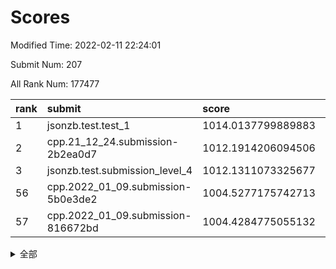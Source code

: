 # Scores

Modified Time: 2022-02-11 22:24:01

Submit Num: 207

All Rank Num: 177477

| rank |               submit               |       score        |       sigma        | pk_num |
| :--- | :--------------------------------- | :----------------- | :----------------- | :----- |
| 1    | jsonzb.test.test_1                 | 1014.0137799889883 | 0.8444099231608718 | 3424   |
| 2    | cpp.21_12_24.submission-2b2ea0d7   | 1012.1914206094506 | 0.7722607264236167 | 3426   |
| 3    | jsonzb.test.submission_level_4     | 1012.1311073325677 | 0.7756507742215636 | 3434   |
| 56   | cpp.2022_01_09.submission-5b0e3de2 | 1004.5277175742713 | 0.7103645057171133 | 3431   |
| 57   | cpp.2022_01_09.submission-816672bd | 1004.4284775055132 | 0.7113139018216488 | 3428   |


<details>
<summary>全部</summary>

| rank |                 submit                 |       score        |       sigma        | pk_num |
| :--- | :------------------------------------- | :----------------- | :----------------- | :----- |
| 1    | jsonzb.test.test_1                     | 1014.0137799889883 | 0.8444099231608718 | 3424   |
| 2    | cpp.21_12_24.submission-2b2ea0d7       | 1012.1914206094506 | 0.7722607264236167 | 3426   |
| 3    | jsonzb.test.submission_level_4         | 1012.1311073325677 | 0.7756507742215636 | 3434   |
| 4    | gobigger.level_3.submission_level_3_36 | 1011.9093533898367 | 0.8082872567969407 | 3429   |
| 5    | gobigger.level_3.submission_level_3_16 | 1011.384898422665  | 0.7813357116587444 | 3432   |
| 6    | gobigger.level_3.submission_level_3_40 | 1011.3320313057209 | 0.7629524998662593 | 3430   |
| 7    | gobigger.level_3.submission_level_3_28 | 1011.2967860893605 | 0.7826824379658248 | 3429   |
| 8    | gobigger.level_3.submission_level_3_13 | 1011.259785064     | 0.7830379001961838 | 3430   |
| 9    | gobigger.level_3.submission_level_3_38 | 1011.1789982898639 | 0.776427173671039  | 3430   |
| 10   | gobigger.level_3.submission_level_3_9  | 1011.1712743476339 | 0.7718778495361489 | 3427   |
| 11   | gobigger.level_3.submission_level_3_42 | 1011.0892121963154 | 0.7836320048797224 | 3431   |
| 12   | gobigger.level_3.submission_level_3_15 | 1010.7952049240548 | 0.7674629415183715 | 3431   |
| 13   | gobigger.level_3.submission_level_3_48 | 1010.7926125413545 | 0.7484006546916132 | 3430   |
| 14   | gobigger.level_3.submission_level_3_21 | 1010.7655891618969 | 0.7676620485495143 | 3426   |
| 15   | gobigger.level_3.submission_level_3_5  | 1010.675742520649  | 0.7750824770371347 | 3431   |
| 16   | gobigger.level_3.submission_level_3_10 | 1010.6495178455125 | 0.7668920382583274 | 3430   |
| 17   | gobigger.level_3.submission_level_3_27 | 1010.568274398681  | 0.7629353576740115 | 3430   |
| 18   | gobigger.level_3.submission_level_3_46 | 1010.5526248965215 | 0.751200990392637  | 3421   |
| 19   | gobigger.level_3.submission_level_3_29 | 1010.5040459757964 | 0.7835169409157637 | 3430   |
| 20   | gobigger.level_3.submission_level_3_44 | 1010.4800670470388 | 0.780026014943658  | 3432   |
| 21   | gobigger.level_3.submission_level_3_30 | 1010.4277433192971 | 0.768084152834306  | 3434   |
| 22   | gobigger.level_3.submission_level_3_41 | 1010.4027146492552 | 0.7576450388297856 | 3430   |
| 23   | gobigger.level_3.submission_level_3_20 | 1010.3515431543592 | 0.767845627166821  | 3428   |
| 24   | gobigger.level_3.submission_level_3_23 | 1010.3467850875697 | 0.7923900229083914 | 3429   |
| 25   | gobigger.level_3.submission_level_3_8  | 1010.3328634393874 | 0.7735990989646159 | 3427   |
| 26   | gobigger.level_3.submission_level_3_39 | 1010.2719596413617 | 0.764131699003306  | 3426   |
| 27   | gobigger.level_3.submission_level_3_25 | 1010.1453720894547 | 0.7743159526699716 | 3425   |
| 28   | gobigger.level_3.submission_level_3_31 | 1010.1003710971195 | 0.7659166953788704 | 3428   |
| 29   | gobigger.level_3.submission_level_3_11 | 1010.0820160636656 | 0.7563385330708959 | 3426   |
| 30   | gobigger.level_3.submission_level_3_35 | 1010.0574615183488 | 0.763714832032783  | 3430   |
| 31   | gobigger.level_3.submission_level_3_24 | 1009.9936921491571 | 0.7344630200662131 | 3430   |
| 32   | gobigger.level_3.submission_level_3_6  | 1009.9170349552438 | 0.7496721513691657 | 3432   |
| 33   | gobigger.level_3.submission_level_3_32 | 1009.9121275634838 | 0.7680323453758287 | 3431   |
| 34   | gobigger.level_3.submission_level_3_0  | 1009.8930948473244 | 0.7638720866865814 | 3426   |
| 35   | gobigger.level_3.submission_level_3_19 | 1009.8001670389351 | 0.7743989036052508 | 3428   |
| 36   | gobigger.level_3.submission_level_3_33 | 1009.7154848022768 | 0.7594460522641403 | 3425   |
| 37   | gobigger.level_3.submission_level_3_3  | 1009.7084953017278 | 0.7319130205062407 | 3426   |
| 38   | gobigger.level_3.submission_level_3_4  | 1009.664220679303  | 0.7431763243512313 | 3428   |
| 39   | gobigger.level_3.submission_level_3_1  | 1009.6578109063502 | 0.7530071920202858 | 3431   |
| 40   | gobigger.level_3.submission_level_3_47 | 1009.653641400751  | 0.7523407711428398 | 3429   |
| 41   | gobigger.level_3.submission_level_3_43 | 1009.6041878561009 | 0.7546128790234994 | 3431   |
| 42   | gobigger.level_3.submission_level_3_26 | 1009.5624939747346 | 0.7467196191366785 | 3428   |
| 43   | gobigger.level_3.submission_level_3_14 | 1009.4711950473478 | 0.7847366257049436 | 3427   |
| 44   | gobigger.level_3.submission_level_3_2  | 1009.246439891369  | 0.7559881094035033 | 3429   |
| 45   | gobigger.level_3.submission_level_3_18 | 1009.1709514110844 | 0.734767529505379  | 3426   |
| 46   | gobigger.level_3.submission_level_3_12 | 1009.0830478307261 | 0.7577359203884497 | 3426   |
| 47   | gobigger.level_3.submission_level_3_22 | 1008.9719067856928 | 0.7491046737324599 | 3429   |
| 48   | gobigger.level_3.submission_level_3_17 | 1008.8310523774352 | 0.7370432283133538 | 3432   |
| 49   | gobigger.level_3.submission_level_3_34 | 1008.6327776185077 | 0.7700433285764602 | 3433   |
| 50   | gobigger.level_3.submission_level_3_45 | 1008.3978071007422 | 0.7483491976108064 | 3434   |
| 51   | gobigger.level_3.submission_level_3_7  | 1008.1859268371868 | 0.7380362849190094 | 3429   |
| 52   | gobigger.level_3.submission_level_3_37 | 1008.1698818339291 | 0.7320887814536435 | 3426   |
| 53   | gobigger.level_3.submission_level_3_49 | 1008.0168609125162 | 0.7324087464898348 | 3428   |
| 54   | gobigger.level_1.submission_level_1_6  | 1004.7958065042725 | 0.7269685355566807 | 3434   |
| 55   | gobigger.level_1.submission_level_1_4  | 1004.61204769752   | 0.7265195641475289 | 3429   |
| 56   | cpp.2022_01_09.submission-5b0e3de2     | 1004.5277175742713 | 0.7103645057171133 | 3431   |
| 57   | cpp.2022_01_09.submission-816672bd     | 1004.4284775055132 | 0.7113139018216488 | 3428   |
| 58   | gobigger.level_1.submission_level_1_15 | 1004.3490569727214 | 0.7230033574253294 | 3428   |
| 59   | gobigger.level_1.submission_level_1_34 | 1004.2825481994274 | 0.7236440663116301 | 3428   |
| 60   | gobigger.level_1.submission_level_1_39 | 1004.1962661378194 | 0.7210533240127166 | 3434   |
| 61   | gobigger.level_1.submission_level_1_18 | 1004.1331866539937 | 0.7156875617381582 | 3434   |
| 62   | gobigger.level_1.submission_level_1_26 | 1004.0577940755679 | 0.7255307083155194 | 3428   |
| 63   | gobigger.level_1.submission_level_1_36 | 1004.0299431486274 | 0.7120123581135839 | 3429   |
| 64   | gobigger.level_1.submission_level_1_46 | 1004.0009153075117 | 0.7138169895920974 | 3432   |
| 65   | gobigger.level_1.submission_level_1_45 | 1003.9986509810846 | 0.722284225821612  | 3427   |
| 66   | gobigger.level_1.submission_level_1_30 | 1003.9197442639263 | 0.7053252061336747 | 3432   |
| 67   | gobigger.level_1.submission_level_1_44 | 1003.8543301986634 | 0.7174327077531267 | 3426   |
| 68   | gobigger.level_1.submission_level_1_41 | 1003.8212570794683 | 0.7201049806883242 | 3430   |
| 69   | gobigger.level_1.submission_level_1_23 | 1003.8182774275635 | 0.7226766582734284 | 3429   |
| 70   | gobigger.level_1.submission_level_1_16 | 1003.7615689668147 | 0.7252223468362927 | 3432   |
| 71   | gobigger.level_1.submission_level_1_29 | 1003.6197234607722 | 0.7128244131420934 | 3432   |
| 72   | gobigger.level_1.submission_level_1_21 | 1003.5353488528248 | 0.704750308315234  | 3427   |
| 73   | gobigger.level_1.submission_level_1_49 | 1003.5269102326181 | 0.7210131763051408 | 3430   |
| 74   | gobigger.level_1.submission_level_1_31 | 1003.5043114365296 | 0.7116569483400499 | 3429   |
| 75   | gobigger.level_1.submission_level_1_38 | 1003.4865784479741 | 0.7155340065213129 | 3427   |
| 76   | gobigger.level_1.submission_level_1_20 | 1003.4454871714325 | 0.7119418462853387 | 3432   |
| 77   | gobigger.level_1.submission_level_1_19 | 1003.400111696814  | 0.7123642371128531 | 3431   |
| 78   | gobigger.level_1.submission_level_1_5  | 1003.3385213935524 | 0.7264888444018405 | 3432   |
| 79   | gobigger.level_1.submission_level_1_40 | 1003.3317283940008 | 0.717107269639444  | 3433   |
| 80   | gobigger.level_1.submission_level_1_48 | 1003.3072937825483 | 0.7247216050650702 | 3434   |
| 81   | gobigger.level_1.submission_level_1_10 | 1003.2891976197033 | 0.7158265448145835 | 3431   |
| 82   | gobigger.level_1.submission_level_1_47 | 1003.2702935826487 | 0.7201721158326219 | 3426   |
| 83   | gobigger.level_1.submission_level_1_32 | 1003.2494191622142 | 0.7171568154789445 | 3430   |
| 84   | gobigger.level_1.submission_level_1_24 | 1003.2418425191037 | 0.7172764148055926 | 3426   |
| 85   | gobigger.level_1.submission_level_1_8  | 1003.1206419295901 | 0.7218872181127622 | 3430   |
| 86   | gobigger.level_1.submission_level_1_3  | 1003.1202676335953 | 0.7099464971215101 | 3426   |
| 87   | gobigger.level_1.submission_level_1_0  | 1003.1131708725155 | 0.7147943602625567 | 3431   |
| 88   | gobigger.level_1.submission_level_1_2  | 1003.0988653136106 | 0.7217163693195645 | 3435   |
| 89   | gobigger.level_1.submission_level_1_43 | 1003.0467135879439 | 0.7225937265070869 | 3429   |
| 90   | gobigger.level_1.submission_level_1_13 | 1003.0191047044568 | 0.7237234974542684 | 3432   |
| 91   | gobigger.level_1.submission_level_1_35 | 1002.9959093530558 | 0.7109264413238813 | 3426   |
| 92   | gobigger.level_1.submission_level_1_9  | 1002.9585969103919 | 0.7262692410232178 | 3431   |
| 93   | gobigger.level_1.submission_level_1_37 | 1002.9389588295705 | 0.7108427161487361 | 3424   |
| 94   | gobigger.level_1.submission_level_1_22 | 1002.8420740614698 | 0.7127786057225245 | 3428   |
| 95   | gobigger.level_1.submission_level_1_25 | 1002.8221022114499 | 0.7193032029885861 | 3427   |
| 96   | gobigger.level_1.submission_level_1_27 | 1002.786523015481  | 0.7118219378194369 | 3429   |
| 97   | gobigger.level_1.submission_level_1_33 | 1002.7591233739818 | 0.7188273494674964 | 3433   |
| 98   | gobigger.level_1.submission_level_1_14 | 1002.5685349921481 | 0.7115507181923113 | 3427   |
| 99   | gobigger.level_1.submission_level_1_17 | 1002.5094013150372 | 0.723209179908291  | 3433   |
| 100  | gobigger.level_1.submission_level_1_1  | 1002.4301709308695 | 0.7102397865852147 | 3429   |
| 101  | gobigger.level_1.submission_level_1_42 | 1002.2673755322298 | 0.7039888950661617 | 3426   |
| 102  | gobigger.level_1.submission_level_1_7  | 1002.1114613934424 | 0.7112426500815524 | 3432   |
| 103  | gobigger.level_1.submission_level_1_12 | 1002.0262390557681 | 0.7133372188095514 | 3433   |
| 104  | gobigger.level_1.submission_level_1_28 | 1001.935409083063  | 0.7050807385907156 | 3428   |
| 105  | gobigger.level_1.submission_level_1_11 | 1001.7994602782693 | 0.7231917574463033 | 3431   |
| 106  | gobigger.random.submission_random_7    | 997.2472308605184  | 0.7161450336179824 | 3434   |
| 107  | gobigger.random.submission_random_4    | 997.1385751540544  | 0.7223430410660435 | 3428   |
| 108  | gobigger.random.submission_random_8    | 996.9638105536413  | 0.7193975485713584 | 3425   |
| 109  | gobigger.random.submission_random_48   | 996.8774061012329  | 0.7155348477707686 | 3430   |
| 110  | gobigger.random.submission_random_39   | 996.8761404373089  | 0.703726684349996  | 3427   |
| 111  | gobigger.random.submission_random_24   | 996.7916940915727  | 0.7033566186863183 | 3430   |
| 112  | gobigger.random.submission_random_34   | 996.6150206377379  | 0.7231779572557643 | 3433   |
| 113  | gobigger.random.submission_random_11   | 996.5098565483787  | 0.7142158450323012 | 3429   |
| 114  | gobigger.random.submission_random_16   | 996.5079795534684  | 0.7081152640534676 | 3430   |
| 115  | gobigger.random.submission_random_2    | 996.4997757827057  | 0.720560270609262  | 3434   |
| 116  | gobigger.random.submission_random_13   | 996.3933110776156  | 0.7175808255085503 | 3428   |
| 117  | gobigger.random.submission_random_35   | 996.3701567244354  | 0.7177790199903914 | 3433   |
| 118  | gobigger.random.submission_random_29   | 996.3148864614291  | 0.7129361888253353 | 3428   |
| 119  | gobigger.random.submission_random_27   | 996.2740654421468  | 0.7200094101773298 | 3425   |
| 120  | gobigger.random.submission_random_49   | 996.2678042405659  | 0.7126204320320143 | 3429   |
| 121  | gobigger.random.submission_random_26   | 996.190877399281   | 0.7022069026832228 | 3431   |
| 122  | gobigger.random.submission_random_6    | 996.1904664901791  | 0.7160490741771633 | 3429   |
| 123  | gobigger.random.submission_random_18   | 996.1742074206363  | 0.7034710815259407 | 3434   |
| 124  | gobigger.random.submission_random_5    | 996.1529765617428  | 0.7060251415553072 | 3427   |
| 125  | gobigger.random.submission_random_40   | 996.1265192823553  | 0.7120327887288027 | 3431   |
| 126  | gobigger.random.submission_random_23   | 995.9954934115804  | 0.7127182823642905 | 3428   |
| 127  | gobigger.random.submission_random_15   | 995.984736175576   | 0.712445373652351  | 3426   |
| 128  | gobigger.random.submission_random_17   | 995.9820969125244  | 0.7113511903325466 | 3427   |
| 129  | gobigger.random.submission_random_30   | 995.946562002504   | 0.7104578782119823 | 3427   |
| 130  | gobigger.random.submission_random_14   | 995.8859765695869  | 0.7093437265470465 | 3423   |
| 131  | gobigger.random.submission_random_45   | 995.8671471504011  | 0.7221983944740836 | 3432   |
| 132  | gobigger.random.submission_random_38   | 995.863298033198   | 0.7038982461472345 | 3429   |
| 133  | gobigger.random.submission_random_32   | 995.8373257172636  | 0.7076265860318035 | 3430   |
| 134  | gobigger.random.submission_random_37   | 995.7857726111583  | 0.7166105505808954 | 3435   |
| 135  | gobigger.random.submission_random_31   | 995.7622073584205  | 0.7119778496357035 | 3432   |
| 136  | gobigger.random.submission_random_3    | 995.7621555928463  | 0.7003120752776261 | 3433   |
| 137  | gobigger.random.submission_random_0    | 995.7071828084675  | 0.720908160335514  | 3428   |
| 138  | gobigger.random.submission_random_25   | 995.664033269783   | 0.7057799142449092 | 3435   |
| 139  | gobigger.random.submission_random_47   | 995.6065126906888  | 0.7176481933561342 | 3429   |
| 140  | gobigger.random.submission_random_28   | 995.5776850261097  | 0.7105106524604042 | 3425   |
| 141  | gobigger.random.submission_random_43   | 995.5515942791942  | 0.7090976084428191 | 3430   |
| 142  | gobigger.random.submission_random_10   | 995.503214994883   | 0.7263782267940734 | 3430   |
| 143  | gobigger.random.submission_random_36   | 995.4141437097668  | 0.7093871169815055 | 3426   |
| 144  | gobigger.random.submission_random_12   | 995.3643532076778  | 0.7191883978429242 | 3428   |
| 145  | gobigger.random.submission_random_20   | 995.3492855925588  | 0.7029710865247628 | 3433   |
| 146  | gobigger.random.submission_random_42   | 995.3368335195394  | 0.7363199926887307 | 3432   |
| 147  | gobigger.random.submission_random_21   | 995.2980993040779  | 0.7075925532854767 | 3423   |
| 148  | gobigger.random.submission_random_19   | 995.2789646805819  | 0.704853855031182  | 3431   |
| 149  | gobigger.random.submission_random_33   | 995.266568405749   | 0.7084064893790541 | 3430   |
| 150  | gobigger.random.submission_random_41   | 995.1452054895327  | 0.7374236869749649 | 3431   |
| 151  | gobigger.random.submission_random_9    | 995.0016676264388  | 0.7100823857679227 | 3431   |
| 152  | gobigger.random.submission_random_1    | 994.7326637126977  | 0.7099389807647631 | 3431   |
| 153  | gobigger.random.submission_random_22   | 994.6851432959734  | 0.7210631238688077 | 3427   |
| 154  | gobigger.random.submission_random_46   | 994.6384517045416  | 0.7233051835219364 | 3426   |
| 155  | gobigger.random.submission_random_44   | 994.2742993847119  | 0.7163727987388158 | 3429   |
| 156  | gobigger.level_2.submission_level_2_10 | 994.1098522545145  | 0.7400450330731051 | 3432   |
| 157  | gobigger.level_2.submission_level_2_38 | 993.544884488011   | 0.7330993699000412 | 3428   |
| 158  | gobigger.level_2.submission_level_2_13 | 993.4464777546197  | 0.7290135237645132 | 3434   |
| 159  | gobigger.level_2.submission_level_2_18 | 993.4340787009378  | 0.7468302481205924 | 3433   |
| 160  | gobigger.level_2.submission_level_2_27 | 993.3622743357946  | 0.7303128432379306 | 3432   |
| 161  | gobigger.level_2.submission_level_2_45 | 993.3209372929635  | 0.7363163199560248 | 3432   |
| 162  | gobigger.level_2.submission_level_2_21 | 993.2471756916083  | 0.7227863341118506 | 3423   |
| 163  | gobigger.level_2.submission_level_2_24 | 993.1151111826508  | 0.7281040299380495 | 3430   |
| 164  | gobigger.level_2.submission_level_2_14 | 993.0424225547207  | 0.7430107288137876 | 3435   |
| 165  | gobigger.level_2.submission_level_2_8  | 992.7422808419296  | 0.7474577551896087 | 3429   |
| 166  | gobigger.level_2.submission_level_2_36 | 992.5192902486573  | 0.7376851104911062 | 3427   |
| 167  | gobigger.level_2.submission_level_2_35 | 992.5134647098446  | 0.7408660436005803 | 3429   |
| 168  | gobigger.level_2.submission_level_2_22 | 992.4601949121474  | 0.7420467639214845 | 3429   |
| 169  | gobigger.level_2.submission_level_2_31 | 992.4530268302836  | 0.7538520612457447 | 3430   |
| 170  | gobigger.level_2.submission_level_2_4  | 992.4057788030626  | 0.7617301295412593 | 3430   |
| 171  | gobigger.level_2.submission_level_2_44 | 992.4005393213923  | 0.7327790231415864 | 3432   |
| 172  | gobigger.level_2.submission_level_2_46 | 992.3463995982622  | 0.7284639979381291 | 3430   |
| 173  | gobigger.level_2.submission_level_2_6  | 992.3084238267106  | 0.7414504607849476 | 3429   |
| 174  | gobigger.level_2.submission_level_2_41 | 992.2322121488744  | 0.7534292947665355 | 3430   |
| 175  | gobigger.level_2.submission_level_2_5  | 992.15846305749    | 0.7489499676253256 | 3427   |
| 176  | gobigger.level_2.submission_level_2_30 | 992.0622532899212  | 0.7355016239302177 | 3429   |
| 177  | gobigger.level_2.submission_level_2_32 | 992.0152544863755  | 0.7492439694706771 | 3431   |
| 178  | gobigger.level_2.submission_level_2_34 | 991.962022012863   | 0.7342365078118975 | 3429   |
| 179  | gobigger.level_2.submission_level_2_17 | 991.948181125574   | 0.7476588741651152 | 3432   |
| 180  | gobigger.level_2.submission_level_2_1  | 991.9465202333329  | 0.7513557523104163 | 3432   |
| 181  | gobigger.level_2.submission_level_2_15 | 991.8384467058565  | 0.7469995235721751 | 3433   |
| 182  | gobigger.level_2.submission_level_2_40 | 991.8244633353349  | 0.7564700338449296 | 3427   |
| 183  | gobigger.level_2.submission_level_2_20 | 991.7693568881795  | 0.739048001816631  | 3431   |
| 184  | gobigger.level_2.submission_level_2_39 | 991.7376803898225  | 0.7595683776929323 | 3427   |
| 185  | gobigger.level_2.submission_level_2_49 | 991.7164414488502  | 0.7600765098545639 | 3432   |
| 186  | gobigger.level_2.submission_level_2_37 | 991.7143608958843  | 0.7497602249572927 | 3432   |
| 187  | gobigger.level_2.submission_level_2_33 | 991.7001576444035  | 0.765920110473568  | 3427   |
| 188  | gobigger.level_2.submission_level_2_23 | 991.5894149407321  | 0.7582952180180996 | 3430   |
| 189  | gobigger.level_2.submission_level_2_42 | 991.5529716981401  | 0.7626149505867009 | 3434   |
| 190  | gobigger.level_2.submission_level_2_25 | 991.4359798651717  | 0.7479753195097331 | 3432   |
| 191  | gobigger.level_2.submission_level_2_12 | 991.4317845066464  | 0.7489676041383043 | 3424   |
| 192  | gobigger.level_2.submission_level_2_16 | 991.4126198274017  | 0.7571520487535538 | 3432   |
| 193  | gobigger.level_2.submission_level_2_19 | 991.3851253858348  | 0.7634214257986647 | 3435   |
| 194  | gobigger.level_2.submission_level_2_48 | 991.3236181917881  | 0.7463457397401034 | 3429   |
| 195  | gobigger.level_2.submission_level_2_7  | 991.2200178888952  | 0.7547282218945837 | 3434   |
| 196  | gobigger.level_2.submission_level_2_29 | 991.1455247806024  | 0.7350522186913523 | 3428   |
| 197  | gobigger.level_2.submission_level_2_2  | 991.1143347585509  | 0.7588834873768606 | 3428   |
| 198  | gobigger.level_2.submission_level_2_11 | 991.0976893485135  | 0.7549181852920654 | 3424   |
| 199  | gobigger.level_2.submission_level_2_9  | 991.0877781791515  | 0.7440749115565348 | 3429   |
| 200  | gobigger.level_2.submission_level_2_43 | 991.0836805310215  | 0.7510112181880509 | 3428   |
| 201  | gobigger.level_2.submission_level_2_47 | 991.0596118623777  | 0.7540750762843395 | 3431   |
| 202  | gobigger.level_2.submission_level_2_28 | 991.0589654439063  | 0.7562871023712426 | 3429   |
| 203  | gobigger.level_2.submission_level_2_26 | 990.7602065011084  | 0.7670077977711801 | 3427   |
| 204  | gobigger.level_2.submission_level_2_0  | 990.34929078684    | 0.7657741274849086 | 3429   |
| 205  | gobigger.level_2.submission_level_2_3  | 989.8907370999086  | 0.7662124444799195 | 3428   |
| 206  | gobigger.none.submission_none_0        | 977.0214193181358  | 1.3427675812689404 | 3435   |
| 207  | gobigger.none.submission_none_1        | 976.939241554317   | 1.3399520002189602 | 3429   |

</details>
